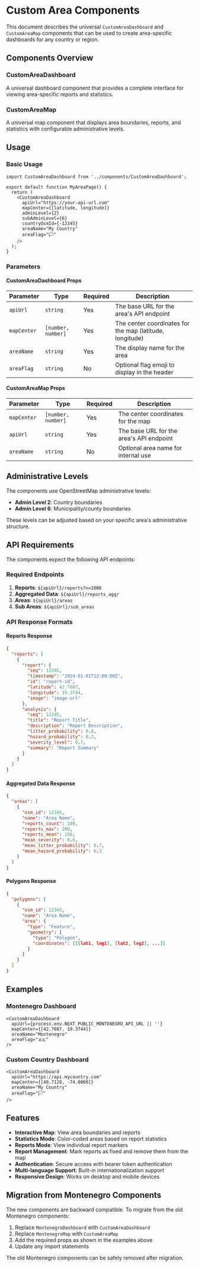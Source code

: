 # Custom Area Components

This document describes the universal `CustomAreaDashboard` and `CustomAreaMap` components that can be used to create area-specific dashboards for any country or region.

## Components Overview

### CustomAreaDashboard
A universal dashboard component that provides a complete interface for viewing area-specific reports and statistics.

### CustomAreaMap
A universal map component that displays area boundaries, reports, and statistics with configurable administrative levels.

## Usage

### Basic Usage

```tsx
import CustomAreaDashboard from '../components/CustomAreaDashboard';

export default function MyAreaPage() {
  return (
    <CustomAreaDashboard 
      apiUrl="https://your-api-url.com"
      mapCenter={[latitude, longitude]}
      adminLevel={2}
      subAdminLevel={6}
      countryOsmId={-12345}
      areaName="My Country"
      areaFlag="🏳️"
    />
  );
}
```

### Parameters

#### CustomAreaDashboard Props

| Parameter | Type | Required | Description |
|-----------|------|----------|-------------|
| `apiUrl` | `string` | Yes | The base URL for the area's API endpoint |
| `mapCenter` | `[number, number]` | Yes | The center coordinates for the map (latitude, longitude) |
| `areaName` | `string` | Yes | The display name for the area |
| `areaFlag` | `string` | No | Optional flag emoji to display in the header |

#### CustomAreaMap Props

| Parameter | Type | Required | Description |
|-----------|------|----------|-------------|
| `mapCenter` | `[number, number]` | Yes | The center coordinates for the map |
| `apiUrl` | `string` | Yes | The base URL for the area's API endpoint |
| `areaName` | `string` | No | Optional area name for internal use |

## Administrative Levels

The components use OpenStreetMap administrative levels:

- **Admin Level 2**: Country boundaries
- **Admin Level 6**: Municipality/county boundaries

These levels can be adjusted based on your specific area's administrative structure.

## API Requirements

The components expect the following API endpoints:

### Required Endpoints

1. **Reports**: `${apiUrl}/reports?n=1000`
2. **Aggregated Data**: `${apiUrl}/reports_aggr`
3. **Areas**: `${apiUrl}/areas`
4. **Sub Areas**: `${apiUrl}/sub_areas`

### API Response Formats

#### Reports Response
```json
{
  "reports": [
    {
      "report": {
        "seq": 12345,
        "timestamp": "2024-01-01T12:00:00Z",
        "id": "report-id",
        "latitude": 42.7087,
        "longitude": 19.3744,
        "image": "image-url"
      },
      "analysis": {
        "seq": 12345,
        "title": "Report Title",
        "description": "Report Description",
        "litter_probability": 0.8,
        "hazard_probability": 0.2,
        "severity_level": 0.7,
        "summary": "Report Summary"
      }
    }
  ]
}
```

#### Aggregated Data Response
```json
{
  "areas": [
    {
      "osm_id": 12345,
      "name": "Area Name",
      "reports_count": 100,
      "reports_max": 200,
      "reports_mean": 150,
      "mean_severity": 0.6,
      "mean_litter_probability": 0.7,
      "mean_hazard_probability": 0.3
    }
  ]
}
```

#### Polygons Response
```json
{
  "polygons": [
    {
      "osm_id": 12345,
      "name": "Area Name",
      "area": {
        "type": "Feature",
        "geometry": {
          "type": "Polygon",
          "coordinates": [[[lat1, lng1], [lat2, lng2], ...]]
        }
      }
    }
  ]
}
```

## Examples

### Montenegro Dashboard
```tsx
<CustomAreaDashboard 
  apiUrl={process.env.NEXT_PUBLIC_MONTENEGRO_API_URL || ''}
  mapCenter={[42.7087, 19.3744]}
  areaName="Montenegro"
  areaFlag="🇲🇪"
/>
```

### Custom Country Dashboard
```tsx
<CustomAreaDashboard 
  apiUrl="https://api.mycountry.com"
  mapCenter={[40.7128, -74.0060]}
  areaName="My Country"
  areaFlag="🏳️"
/>
```

## Features

- **Interactive Map**: View area boundaries and reports
- **Statistics Mode**: Color-coded areas based on report statistics
- **Reports Mode**: View individual report markers
- **Report Management**: Mark reports as fixed and remove them from the map
- **Authentication**: Secure access with bearer token authentication
- **Multi-language Support**: Built-in internationalization support
- **Responsive Design**: Works on desktop and mobile devices

## Migration from Montenegro Components

The new components are backward compatible. To migrate from the old Montenegro components:

1. Replace `MontenegroDashboard` with `CustomAreaDashboard`
2. Replace `MontenegroMap` with `CustomAreaMap`
3. Add the required props as shown in the examples above
4. Update any import statements

The old Montenegro components can be safely removed after migration. 